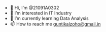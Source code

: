 - 👋 Hi, I’m @21091A0302
- 👀 I’m interested in IT Industry
- 🌱 I’m currently learning Data Analysis
- 📫 How to reach me guntikalzoho@gmail.in


<!---
21091A0302/21091A0302 is a ✨ special ✨ repository because its `README.md` (this file) appears on your GitHub profile.
You can click the Preview link to take a look at your changes.
--->
